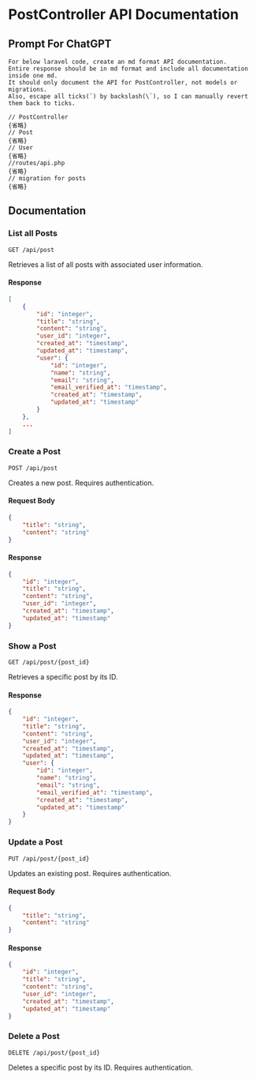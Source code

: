# PostController API Documentation


## Prompt For ChatGPT

```
For below laravel code, create an md format API documentation.
Entire response should be in md format and include all documentation inside one md.
It should only document the API for PostController, not models or migrations.
Also, escape all ticks(`) by backslash(\`), so I can manually revert them back to ticks.

// PostController
{省略}
// Post
{省略}
// User
{省略}
//routes/api.php
{省略}
// migration for posts
{省略}
```
## Documentation

### List all Posts

```plaintext
GET /api/post
```

Retrieves a list of all posts with associated user information.

#### Response

```json
[
    {
        "id": "integer",
        "title": "string",
        "content": "string",
        "user_id": "integer",
        "created_at": "timestamp",
        "updated_at": "timestamp",
        "user": {
            "id": "integer",
            "name": "string",
            "email": "string",
            "email_verified_at": "timestamp",
            "created_at": "timestamp",
            "updated_at": "timestamp"
        }
    },
    ...
]
```

### Create a Post

```plaintext
POST /api/post
```

Creates a new post. Requires authentication.

#### Request Body

```json
{
    "title": "string",
    "content": "string"
}
```

#### Response

```json
{
    "id": "integer",
    "title": "string",
    "content": "string",
    "user_id": "integer",
    "created_at": "timestamp",
    "updated_at": "timestamp"
}
```

### Show a Post

```plaintext
GET /api/post/{post_id}
```

Retrieves a specific post by its ID.

#### Response

```json
{
    "id": "integer",
    "title": "string",
    "content": "string",
    "user_id": "integer",
    "created_at": "timestamp",
    "updated_at": "timestamp",
    "user": {
        "id": "integer",
        "name": "string",
        "email": "string",
        "email_verified_at": "timestamp",
        "created_at": "timestamp",
        "updated_at": "timestamp"
    }
}
```

### Update a Post

```plaintext
PUT /api/post/{post_id}
```

Updates an existing post. Requires authentication.

#### Request Body

```json
{
    "title": "string",
    "content": "string"
}
```

#### Response

```json
{
    "id": "integer",
    "title": "string",
    "content": "string",
    "user_id": "integer",
    "created_at": "timestamp",
    "updated_at": "timestamp"
}
```

### Delete a Post

```plaintext
DELETE /api/post/{post_id}
```

Deletes a specific post by its ID. Requires authentication.



